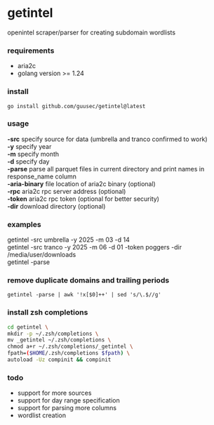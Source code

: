 # getintel
openintel scraper/parser for creating subdomain wordlists</br>
### requirements
- aria2c
- golang version >= 1.24
### install
```
go install github.com/guusec/getintel@latest
```
### usage
**-src** specify source for data (umbrella and tranco confirmed to work)</br>
**-y** specify year</br>
**-m** specify month</br>
**-d** specify day</br>
**-parse** parse all parquet files in current directory and print names in response_name column</br>
**-aria-binary** file location of aria2c binary (optional)</br>
**-rpc** aria2c rpc server address (optional)</br>
**-token** aria2c rpc token (optional for better security)</br>
**-dir** download directory (optional)</br>
### examples
getintel -src umbrella -y 2025 -m 03 -d 14</br>
getintel -src tranco -y 2025 -m 06 -d 01 -token poggers -dir /media/user/downloads</br>
getintel -parse</br>
### remove duplicate domains and trailing periods
```
getintel -parse | awk '!x[$0]++' | sed 's/\.$//g'
```
### install zsh completions
```bash
cd getintel \
mkdir -p ~/.zsh/completions \
mv _getintel ~/.zsh/completions \
chmod a+r ~/.zsh/completions/_getintel \
fpath=($HOME/.zsh/completions $fpath) \
autoload -Uz compinit && compinit 
```
### todo
- support for more sources
- support for day range specification
- support for parsing more columns
- wordlist creation
